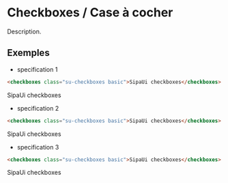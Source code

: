 # Checkboxes / Case à cocher

Description.


<!-- STORY -->

## Exemples

- specification 1
```html
<checkboxes class="su-checkboxes basic">SipaUi checkboxes</checkboxes>
```
<checkboxes class="su-checkboxes basic">SipaUi checkboxes</checkboxes>

- specification 2
```html
<checkboxes class="su-checkboxes basic">SipaUi checkboxes</checkboxes>
```
<checkboxes class="su-checkboxes basic">SipaUi checkboxes</checkboxes>

- specification 3
```html
<checkboxes class="su-checkboxes basic">SipaUi checkboxes</checkboxes>
```
<checkboxes class="su-checkboxes basic">SipaUi checkboxes</checkboxes>
